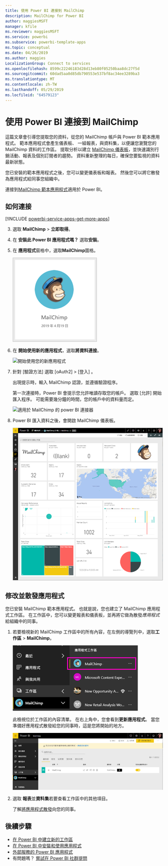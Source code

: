 ```yaml
---
title: 使用 Power BI 連接到 MailChimp
description: MailChimp for Power BI
author: maggiesMSFT
manager: kfile
ms.reviewer: maggiesMSFT
ms.service: powerbi
ms.subservice: powerbi-template-apps
ms.topic: conceptual
ms.date: 04/26/2019
ms.author: maggies
LocalizationGroup: Connect to services
ms.openlocfilehash: 8599c22246183d28d13eb80f05250baa8dc27f5d
ms.sourcegitcommit: 60dad5aa0d85db790553e537bf8ac34ee3289ba3
ms.translationtype: MT
ms.contentlocale: zh-TW
ms.lasthandoff: 05/29/2019
ms.locfileid: "64579123"
---
```

# <a name="connect-to-mailchimp-with-power-bi"></a>使用 Power BI 連接到 MailChimp
這篇文章會引導您提取您的資料，從您的 MailChimp 帳戶與 Power BI 範本應用程式。 範本應用程式會產生儀表板、 一組報表，與資料集，以便讓您瀏覽您的 MailChimp 資料的工作區。 提取分析以建立 [MailChimp 儀表板](https://powerbi.microsoft.com/integrations/mailchimp)，並快速識別行銷活動、報表及個別訂閱者的趨勢。 資料重新整理的每日，確保您要監視的資料最新狀態。

您已安裝的範本應用程式之後，您可以變更儀表板和報表。 然後您可以將它散發為應用程式給同事您組織中。

連接到[MailChimp 範本應用程式](https://app.powerbi.com/getdata/services/mailchimp)適用於 Power BI。

## <a name="how-to-connect"></a>如何連接

[!INCLUDE [powerbi-service-apps-get-more-apps](./includes/powerbi-service-apps-get-more-apps.md)]

3. 選取  **MailChimp** \> **立即取得**。
4. 在 **安裝此 Power BI 應用程式嗎？** 選取**安裝**。
4. 在 **應用程式**窗格中，選取**MailChimp**圖格。

    ![Power BI 的 MailChimp 應用程式圖格](media/service-connect-to-mailchimp/power-bi-connect-mailchimp.png)

6. 在 **開始使用新的應用程式**，選取**將資料連接**。

    ![開始使用您的新應用程式](media/service-tutorial-connect-to-github/power-bi-github-app-tutorial-connect-data.png)

1. 針對 [驗證方法] 選取 [oAuth2]  \> [登入]  。
   
    出現提示時，輸入 MailChimp 認證，並遵循驗證程序。
   
    第一次連接時，Power BI 會提示您允許唯讀存取您的帳戶。 選取 [允許]  開始匯入程序。 可能需要幾分鐘的時間，您的帳戶中的資料量而定。
   
    ![適用於 MailChimp 的 power BI 連接器](media/service-connect-to-mailchimp/allow.png)

5. Power BI 匯入資料之後，會開啟 MailChimp 儀表板。
   
    ![Power BI 的 MailChimp 儀表板](media/service-connect-to-mailchimp/power-bi-mailchimp-dashboard.png)

## <a name="modify-and-distribute-your-app"></a>修改並散發應用程式

您已安裝 MailChimp 範本應用程式。 也就是說，您也建立了 MailChimp 應用程式工作區。 在工作區中，您可以變更報表和儀表板，並再將它做為散發*應用程式*給組織中的同事。 

1. 若要檢視新的 MailChimp 工作區中的所有內容，在左側的導覽列中，選取**工作區** > **MailChimp**。 

    ![在左側的導覽窗格中的 MailChimp 工作區](media/service-connect-to-mailchimp/power-bi-mailchimp-left-nav.png)

    此檢視位於工作區的內容清單。 在右上角中，您會看到**更新應用程式**。 當您準備好應用程式散發給您的同事時，這是您將開始的地方。

    ![MailChimp 內容清單](media/service-connect-to-mailchimp/power-bi-mailchimp-content-list.png)

2. 選取 **報表**並**資料集**若要查看工作區中的其他項目。 

    了解[將應用程式散發](service-create-distribute-apps.md)向您的同事。

## <a name="next-steps"></a>後續步驟

* [在 Power BI 中建立新的工作區](service-create-the-new-workspaces.md)
* [在 Power BI 中安裝和使用應用程式](consumer/end-user-apps.md)
* [外部服務的 Power BI 應用程式](service-connect-to-services.md)
* 有問題嗎？ [嘗試在 Power BI 社群提問](http://community.powerbi.com/)

